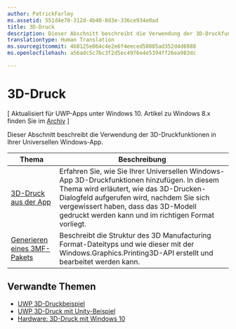 ```yaml
---
author: PatrickFarley
ms.assetid: 551d4e70-312d-4b40-8d3e-336ce934e0ad
title: 3D-Druck
description: Dieser Abschnitt beschreibt die Verwendung der 3D-Druckfunktionen in Ihrer Universellen Windows-App.
translationtype: Human Translation
ms.sourcegitcommit: 4b8125e064c4e2e6f4eeced50885ad352d4d6988
ms.openlocfilehash: a56adc5c7bc3f2d5ec4976e4e5394ff26ea983dc

---
```

# 3D-Druck

\[ Aktualisiert für UWP-Apps unter Windows 10. Artikel zu Windows 8.x finden Sie im [Archiv](http://go.microsoft.com/fwlink/p/?linkid=619132) \]

Dieser Abschnitt beschreibt die Verwendung der 3D-Druckfunktionen in Ihrer Universellen Windows-App.

| Thema | Beschreibung | 
|-------|-------------|
| [3D-Druck aus der App](3d-print-from-app.md) | Erfahren Sie, wie Sie Ihrer Universellen Windows-App 3D-Druckfunktionen hinzufügen. In diesem Thema wird erläutert, wie das 3D-Drucken-Dialogfeld aufgerufen wird, nachdem Sie sich vergewissert haben, dass das 3D-Modell gedruckt werden kann und im richtigen Format vorliegt. |
| [Generieren eines 3MF-Pakets](generate-3mf.md) | Beschreibt die Struktur des 3D Manufacturing Format-Dateityps und wie dieser mit der Windows.Graphics.Printing3D-API erstellt und bearbeitet werden kann. |

## Verwandte Themen

* [UWP 3D-Druckbeispiel](https://github.com/Microsoft/Windows-universal-samples/tree/master/Samples/3DPrinting)
* [UWP 3D-Druck mit Unity-Beispiel](https://github.com/Microsoft/Windows-universal-samples/tree/master/Samples/3DPrintingFromUnity)
* [Hardware: 3D-Druck mit Windows 10](https://msdn.microsoft.com/en-us/windows/hardware/bg183398.aspx)
 




<!--HONumber=Jun16_HO4-->


